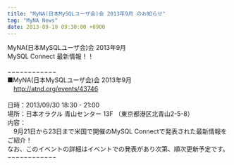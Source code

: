 ```yaml
---
title: "MyNA(日本MySQLユーザ会)会 2013年9月 のお知らせ"
tag: "MyNA News"
date: 2013-09-19 09:30:00 +0900
---
```


MyNA(日本MySQLユーザ会)会 2013年9月<br>
MySQL Connect 最新情報！！<br>
<br>
−−−−−−−−−−−−<br>
■MyNA(日本MySQLユーザ会)会 2013年9月<br>
　http://atnd.org/events/43746<br>
<br>
日時：2013/09/30 18:30 - 21:00<br>
場所：日本オラクル 青山センター 13F （東京都港区北青山2-5-8）<br>
内容：<br>
　9月21日から23日まで米国で開催のMySQL Connectで発表された最新情報をご紹介！<br>
なお、このイベントの詳細はイベントでの発表があり次第、順次更新予定です。<br>
−−−−−−−−−−−−<br>
<br>
